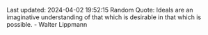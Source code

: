 Last updated: 2024-04-02 19:52:15
Random Quote: Ideals are an imaginative understanding of that which is desirable in that which is possible. - Walter Lippmann